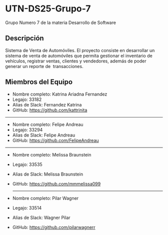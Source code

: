# UTN-DS25-Grupo-7
Grupo Numero 7 de la materia Desarrollo de Software

## Descripción
Sistema de Venta de Automóviles. El proyecto consiste en desarrollar un sistema de venta de automóviles 
que permita gestionar el inventario de vehículos, registrar ventas, 
clientes y vendedores, además de poder generar un reporte de 
transacciones.

## Miembros del Equipo 
- Nombre completo: Katrina Ariadna Fernandez
- Legajo: 33182  
- Alias de Slack: Fernandez Katrina
- GitHub: https://github.com/kattrinita <br>
-------------------------------------------------
- Nombre completo: Felipe Andreau
- Legajo: 33294  
- Alias de Slack: Felipe Andreau
- GitHub: https://github.com/FelipeAndreau

-------------------------------------------------
- Nombre completo: Melissa Braunstein
- Legajo: 33535
- Alias de Slack: Melissa Braunstein
- GitHub: https://github.com/mmmelissa099

  -----------------------------------------------

- Nombre completo: Pilar Wagner
- Legajo: 33514
- Alias de Slack: Wagner Pilar
- GitHub: https://github.com/pilarwagnerr
